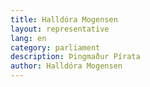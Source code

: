```yaml
---
title: Halldóra Mogensen
layout: representative
lang: en
category: parliament
description: Þingmaður Pírata
author: Halldóra Mogensen
---
```

